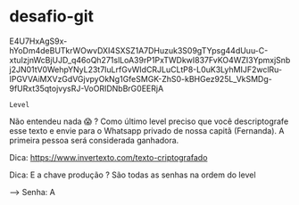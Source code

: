 desafio-git
========

E4U7HxAgS9x-hYoDm4deBUTkrWOwvDXI4SXSZ1A7DHuzuk3S09gTYpsg44dUuu-C-xtuIzjnWcBjUJD_q46oQh271slLoA39rP1PxTWDkwI837FvKO4WZI3YpmxjSnbj2JN01tV0WehpYNyL23t7IuLrfGvWIdCRJLuCLtP8-L0uK3LyhMIJF2wclRu-IPGVVAiMXVzGdVGjvpyOkNg1GfeSMGK-ZhS0-kBHGez925L_VkSMDg-9fURxt35qtojvysRJ-VoORIDNbBrG0EERjA 


``Level``

Não entendeu nada 😱 ? Como último level preciso que você descriptografe esse texto e envie para o Whatsapp privado de nossa capitã (Fernanda). A primeira pessoa será considerada ganhadora.

Dica: https://www.invertexto.com/texto-criptografado

Dica: E a chave produção ? São todas as senhas na ordem do level

--> Senha: A
